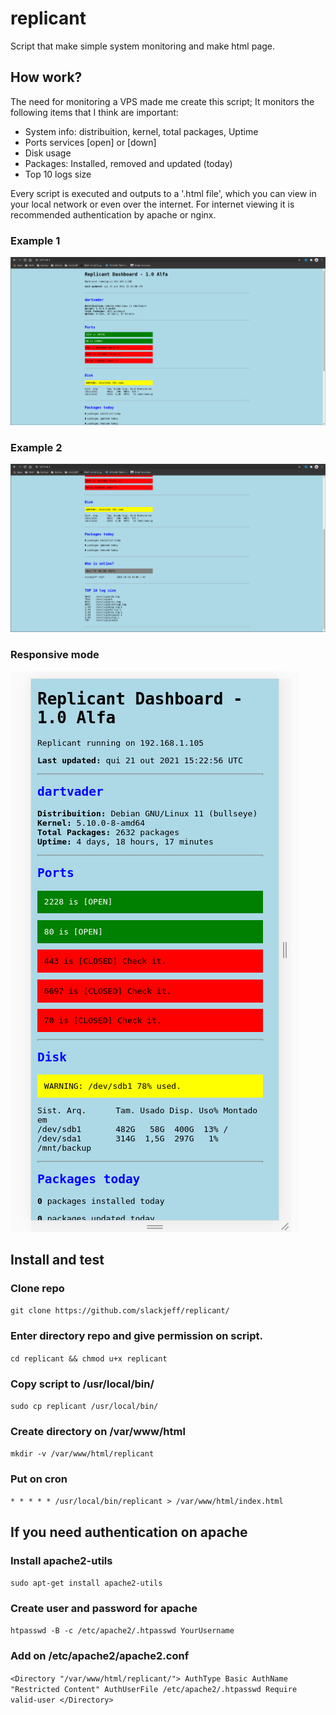 # replicant
Script that make simple system monitoring and make html page.

## How work?

The need for monitoring a VPS made me create this script;
It monitors the following items that I think are important:

* System info: distribuition, kernel, total packages, Uptime
* Ports services [open] or [down]
* Disk usage
* Packages: Installed, removed and updated (today)
* Top 10 logs size

Every script is executed and outputs to a '.html file', which you can view in your local network or even over the internet.
For internet viewing it is recommended authentication by apache or nginx.

### Example 1
![screen 1](screen/page1.png)

### Example 2
![screen 2](screen/page2.png)

### Responsive mode
![screen 3](screen/page3.png)

## Install and test

### Clone repo
`git clone https://github.com/slackjeff/replicant/`

### Enter directory repo and give permission on script.
`cd replicant && chmod u+x replicant`

### Copy script to /usr/local/bin/
`sudo cp replicant /usr/local/bin/`

### Create directory on /var/www/html
`mkdir -v /var/www/html/replicant`

### Put on cron
`* * * * * /usr/local/bin/replicant > /var/www/html/index.html`

## If you need authentication on apache
### Install apache2-utils
`sudo apt-get install apache2-utils`

### Create user and password for apache
`htpasswd -B -c /etc/apache2/.htpasswd YourUsername`

### Add on /etc/apache2/apache2.conf
`
<Directory "/var/www/html/replicant/">
    AuthType Basic
    AuthName "Restricted Content"
    AuthUserFile /etc/apache2/.htpasswd
    Require valid-user
</Directory>
`
